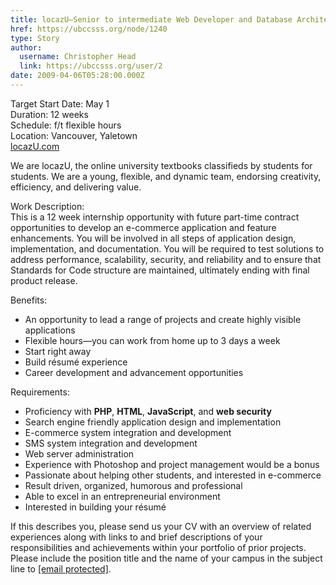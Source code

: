 ```yaml
---
title: locazU—Senior to intermediate Web Developer and Database Architect 
href: https://ubccsss.org/node/1240
type: Story
author:
  username: Christopher Head
  link: https://ubccsss.org/user/2
date: 2009-04-06T05:28:00.000Z
---
```


<div class="field field-name-body field-type-text-with-summary field-label-hidden"><div class="field-items"><div class="field-item even"><p>Target Start Date: May 1<br>
Duration: 12 weeks<br>
Schedule: f/t flexible hours<br>
Location: Vancouver, Yaletown<br>
<a href="http://locazU.com/">locazU.com</a></p>
<p>We are locazU, the online university textbooks classifieds by students for students. We are a young, flexible, and dynamic team, endorsing creativity, efficiency, and delivering value.</p>
<p>Work Description:<br>
This is a 12 week internship opportunity with future part-time contract opportunities to develop an e-commerce application and feature enhancements. You will be involved in all steps of application design, implementation, and documentation. You will be required to test solutions to address performance, scalability, security, and reliability and to ensure that Standards for Code structure are maintained, ultimately ending with final product release.</p>
<p>Benefits:</p>
<ul>
<li>An opportunity to lead a range of projects and create highly visible applications</li>
<li>Flexible hours&#x2014;you can work from home up to 3 days a week</li>
<li>Start right away</li>
<li>Build r&#xE9;sum&#xE9; experience</li>
<li>Career development and advancement opportunities</li>
</ul>
<p>Requirements:</p>
<ul>
<li>Proficiency with <strong>PHP</strong>, <strong>HTML</strong>, <strong>JavaScript</strong>, and <strong>web security</strong></li>
<li>Search engine friendly application design and implementation</li>
<li>E-commerce system integration and development</li>
<li>SMS system integration and development</li>
<li>Web server administration</li>
<li>Experience with Photoshop and project management would be a bonus</li>
<li>Passionate about helping other students, and interested in e-commerce</li>
<li>Result driven, organized, humorous and professional</li>
<li>Able to excel in an entrepreneurial environment</li>
<li>Interested in building your r&#xE9;sum&#xE9;</li>
</ul>
<p>If this describes you, please send us your CV with an overview of related experiences along with links to and brief descriptions of your responsibilities and achievements within your portfolio of prior projects. Please include the position title and the name of your campus in the subject line to <a href="/cdn-cgi/l/email-protection#6903060b1a2905060a08131c470a0604"><span class="__cf_email__" data-cfemail="2b414449586b4744484a515e05484446">[email&#xA0;protected]</span></a>.</p>
</div></div></div>    <footer>
          </footer>